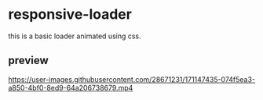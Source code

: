 # responsive-loader
 this is a basic loader animated using css.


## preview


https://user-images.githubusercontent.com/28671231/171147435-074f5ea3-a850-4bf0-8ed9-64a206738679.mp4

